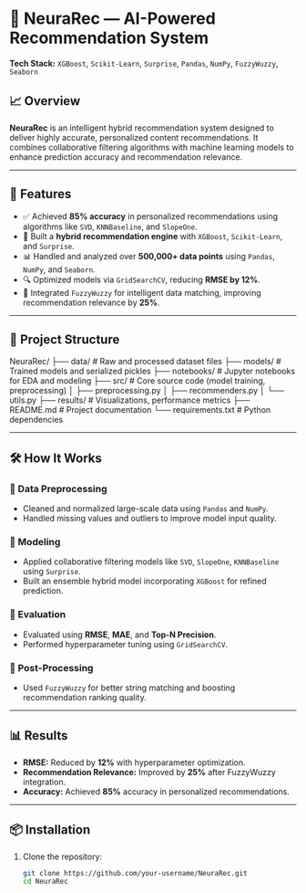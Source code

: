 # 📌 NeuraRec — AI-Powered Recommendation System

**Tech Stack:** `XGBoost`, `Scikit-Learn`, `Surprise`, `Pandas`, `NumPy`, `FuzzyWuzzy`, `Seaborn`

## 📈 Overview

**NeuraRec** is an intelligent hybrid recommendation system designed to deliver highly accurate, personalized content recommendations. It combines collaborative filtering algorithms with machine learning models to enhance prediction accuracy and recommendation relevance.

---

## 🚀 Features

- ✅ Achieved **85% accuracy** in personalized recommendations using algorithms like `SVD`, `KNNBaseline`, and `SlopeOne`.
- 🧠 Built a **hybrid recommendation engine** with `XGBoost`, `Scikit-Learn`, and `Surprise`.
- 📊 Handled and analyzed over **500,000+ data points** using `Pandas`, `NumPy`, and `Seaborn`.
- 🔍 Optimized models via `GridSearchCV`, reducing **RMSE by 12%**.
- 🤖 Integrated `FuzzyWuzzy` for intelligent data matching, improving recommendation relevance by **25%**.

---

## 📂 Project Structure

NeuraRec/
├── data/ # Raw and processed dataset files
├── models/ # Trained models and serialized pickles
├── notebooks/ # Jupyter notebooks for EDA and modeling
├── src/ # Core source code (model training, preprocessing)
│ ├── preprocessing.py
│ ├── recommenders.py
│ └── utils.py
├── results/ # Visualizations, performance metrics
├── README.md # Project documentation
└── requirements.txt # Python dependencies


---

## 🛠 How It Works

### 🔹 Data Preprocessing

- Cleaned and normalized large-scale data using `Pandas` and `NumPy`.
- Handled missing values and outliers to improve model input quality.

### 🔹 Modeling

- Applied collaborative filtering models like `SVD`, `SlopeOne`, `KNNBaseline` using `Surprise`.
- Built an ensemble hybrid model incorporating `XGBoost` for refined prediction.

### 🔹 Evaluation

- Evaluated using **RMSE**, **MAE**, and **Top-N Precision**.
- Performed hyperparameter tuning using `GridSearchCV`.

### 🔹 Post-Processing

- Used `FuzzyWuzzy` for better string matching and boosting recommendation ranking quality.

---

## 📊 Results

- **RMSE:** Reduced by **12%** with hyperparameter optimization.
- **Recommendation Relevance:** Improved by **25%** after FuzzyWuzzy integration.
- **Accuracy:** Achieved **85%** accuracy in personalized recommendations.

---

## 📦 Installation

1. Clone the repository:
   ```bash
   git clone https://github.com/your-username/NeuraRec.git
   cd NeuraRec
